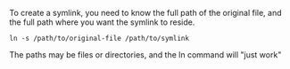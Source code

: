 To create a symlink, you need to know the full path of the original file, and the full path where you want the symlink to reside.
```shell
ln -s /path/to/original-file /path/to/symlink
```

The paths may be files or directories, and the ln command will "just work"